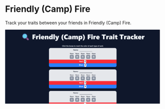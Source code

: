 # Friendly (Camp) Fire

Track your traits between your friends in Friendly (Camp) Fire.

![Friendly (Camp) Fire Preview](public/promo.png)
